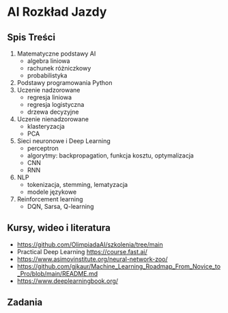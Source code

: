# AI Rozkład Jazdy

## Spis Treści
1. Matematyczne podstawy AI
   - algebra liniowa
   - rachunek różniczkowy
   - probabilistyka
2. Podstawy programowania Python
3. Uczenie nadzorowane
   - regresja liniowa
   - regresja logistyczna
   - drzewa decyzyjne
4. Uczenie nienadzorowane
   - klasteryzacja
   - PCA
5. Sieci neuronowe i Deep Learning
   - perceptron
   - algorytmy: backpropagation, funkcja kosztu, optymalizacja
   - CNN
   - RNN
6. NLP
   - tokenizacja, stemming, lematyzacja
   - modele językowe
7. Reinforcement learning
   - DQN, Sarsa, Q-learning

## Kursy, wideo i literatura
 - https://github.com/OlimpiadaAI/szkolenia/tree/main
 - Practical Deep Learning https://course.fast.ai/
 - https://www.asimovinstitute.org/neural-network-zoo/
 - https://github.com/gjkaur/Machine_Learning_Roadmap_From_Novice_to_Pro/blob/main/README.md
 - https://www.deeplearningbook.org/

## Zadania
